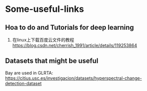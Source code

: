 # Some-useful-links

## Hoa to do and Tutorials for deep learning
1. 在linux上下载百度云文件的教程 https://blog.csdn.net/cherrish_1991/article/details/119253864


## Datasets that might be useful
Bay are used in GLRTA: https://citius.usc.es/investigacion/datasets/hyperspectral-change-detection-dataset
